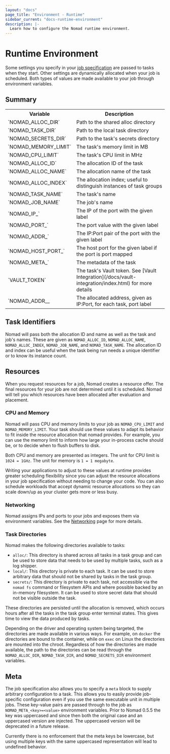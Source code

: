 ```yaml
---
layout: "docs"
page_title: "Environment - Runtime"
sidebar_current: "docs-runtime-environment"
description: |-
  Learn how to configure the Nomad runtime environment.
---
```


# Runtime Environment

Some settings you specify in your [job specification][jobspec] are passed
to tasks when they start. Other settings are dynamically allocated when your job
is scheduled. Both types of values are made available to your job through
environment variables.

## Summary

<table class="table table-bordered table-striped">
  <tr>
    <th>Variable</th>
    <th>Description</th>
  </tr>
  <tr>
    <td>`NOMAD_ALLOC_DIR`</td>
    <td>Path to the shared alloc directory</td>
  </tr>
  <tr>
    <td>`NOMAD_TASK_DIR`</td>
    <td>Path to the local task directory</td>
  </tr>
  <tr>
    <td>`NOMAD_SECRETS_DIR`</td>
    <td>Path to the task's secrets directory</td>
  </tr>
  <tr>
    <td>`NOMAD_MEMORY_LIMIT`</td>
    <td>The task's memory limit in MB</td>
  </tr>
  <tr>
    <td>`NOMAD_CPU_LIMIT`</td>
    <td>The task's CPU limit in MHz</td>
  </tr>
  <tr>
    <td>`NOMAD_ALLOC_ID`</td>
    <td>The allocation ID of the task</td>
  </tr>
  <tr>
    <td>`NOMAD_ALLOC_NAME`</td>
    <td>The allocation name of the task</td>
  </tr>
  <tr>
    <td>`NOMAD_ALLOC_INDEX`</td>
    <td>The allocation index; useful to distinguish instances of task groups</td>
  </tr>
  <tr>
    <td>`NOMAD_TASK_NAME`</td>
    <td>The task's name</td>
  </tr>
  <tr>
    <td>`NOMAD_JOB_NAME`</td>
    <td>The job's name</td>
  </tr>
  <tr>
    <td>`NOMAD_IP_<label>`</td>
    <td>The IP of the port with the given label</td>
  </tr>
  <tr>
    <td>`NOMAD_PORT_<label>`</td>
    <td>The port value with the given label</td>
  </tr>
  <tr>
    <td>`NOMAD_ADDR_<label>`</td>
    <td>The IP:Port pair of the port with the given label</td>
  </tr>
  <tr>
    <td>`NOMAD_HOST_PORT_<label>`</td>
    <td>The host port for the given label if the port is port mapped</td>
  </tr>
  <tr>
    <td>`NOMAD_META_<key>`</td>
    <td>The metadata of the task</td>
  </tr>
  <tr>
    <td>`VAULT_TOKEN`</td>
    <td>The task's Vault token. See [Vault Integration](/docs/vault-integration/index.html) for more details</td>
  </tr>
  <tr>
    <td>`NOMAD_ADDR_<task>_<label`></td>
    <td>The allocated address, given as IP:Port, for each task, port label</td>
  </tr>
</table>

## Task Identifiers

Nomad will pass both the allocation ID and name as well as the task and job's
names.  These are given as `NOMAD_ALLOC_ID`, `NOMAD_ALLOC_NAME`,
`NOMAD_ALLOC_INDEX`, `NOMAD_JOB_NAME`, and `NOMAD_TASK_NAME`. The allocation ID
and index can be useful when the task being run needs a unique identifier or to
know its instance count.

## Resources

When you request resources for a job, Nomad creates a resource offer. The final
resources for your job are not determined until it is scheduled. Nomad will
tell you which resources have been allocated after evaluation and placement.

### CPU and Memory

Nomad will pass CPU and memory limits to your job as `NOMAD_CPU_LIMIT` and
`NOMAD_MEMORY_LIMIT`. Your task should use these values to adapt its behavior to
fit inside the resource allocation that nomad provides. For example, you can use
the memory limit to inform how large your in-process cache should be, or to
decide when to flush buffers to disk.

Both CPU and memory are presented as integers. The unit for CPU limit is
`1024 = 1GHz`. The unit for memory is `1 = 1 megabyte`.

Writing your applications to adjust to these values at runtime provides greater
scheduling flexibility since you can adjust the resource allocations in your
job specification without needing to change your code. You can also schedule workloads
that accept dynamic resource allocations so they can scale down/up as your
cluster gets more or less busy.

### Networking

Nomad assigns IPs and ports to your jobs and exposes them via environment
variables. See the [Networking](/docs/job-specification/network.html) page for more
details.

### Task Directories

Nomad makes the following directories available to tasks:

* `alloc/`: This directory is shared across all tasks in a task group and can be
  used to store data that needs to be used by multiple tasks, such as a log
  shipper.
* `local/`: This directory is private to each task. It can be used to store
  arbitrary data that should not be shared by tasks in the task group.
* `secrets/`: This directory is private to each task, not accessible via the
  `nomad fs` command or filesystem APIs and where possible backed by an
  in-memory filesystem. It can be used to store secret data that should not be
  visible outside the task.

These directories are persisted until the allocation is removed, which occurs
hours after all the tasks in the task group enter terminal states. This gives
time to view the data produced by tasks.

Depending on the driver and operating system being targeted, the directories are
made available in various ways. For example, on `docker` the directories are
bound to the container, while on `exec` on Linux the directories are mounted into the
chroot. Regardless of how the directories are made available, the path to the
directories can be read through the `NOMAD_ALLOC_DIR`, `NOMAD_TASK_DIR`, and
`NOMAD_SECRETS_DIR` environment variables.

## Meta

The job specification also allows you to specify a `meta` block to supply arbitrary
configuration to a task. This allows you to easily provide job-specific
configuration even if you use the same executable unit in multiple jobs. These
key-value pairs are passed through to the job as `NOMAD_META_<key>=<value>`
environment variables. Prior to Nomad 0.5.5 the key was uppercased and since
then both the original case and an uppercased version are injected. The
uppercased version will be deprecated in a future release.

Currently there is no enforcement that the meta keys be lowercase, but using
multiple keys with the same uppercased representation will lead to undefined
behavior.

[jobspec]: /docs/job-specification/index.html "Nomad Job Specification"
[vault]: /docs/vault-integration/index.html "Nomad Vault Integration"
